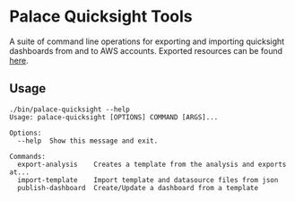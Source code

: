 # Palace Quicksight Tools

A suite of command line operations for exporting and importing quicksight dashboards from and to AWS accounts.
Exported resources can be found [here](https://github.com/ThePalaceProject/palace-quicksight-resources).

## Usage

```shell
./bin/palace-quicksight --help
Usage: palace-quicksight [OPTIONS] COMMAND [ARGS]...

Options:
  --help  Show this message and exit.

Commands:
  export-analysis    Creates a template from the analysis and exports at...
  import-template    Import template and datasource files from json
  publish-dashboard  Create/Update a dashboard from a template
```
